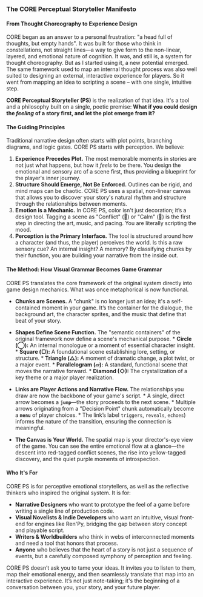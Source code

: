 ### The CORE Perceptual Storyteller Manifesto

#### From Thought Choreography to Experience Design

CORE began as an answer to a personal frustration: "a head full of thoughts, but empty hands". It was built for those who think in constellations, not straight lines—a way to give form to the non-linear, layered, and emotional nature of cognition. It was, and still is, a system for thought choreography.
But as I started using it, a new potential emerged. The same framework used to map an internal thought process was also well suited to designing an external, interactive experience for players. So it went from mapping an idea to scripting a scene – with one single, intuitive step.

**CORE Perceptual Storyteller (PS)** is the realization of that idea. It's a tool and a philosophy built on a single, poetic premise: **What if you could design the *feeling* of a story first, and let the plot emerge from it?**

#### The Guiding Principles
Traditional narrative design often starts with plot points, branching diagrams, and logic gates. CORE PS starts with perception. We believe:
1.	**Experience Precedes Plot.** The most memorable moments in stories are not just what happens, but how it *feels* to be there. You design the emotional and sensory arc of a scene first, thus providing a blueprint for the player's inner journey.
2.	**Structure Should Emerge, Not Be Enforced.** Outlines can be rigid, and mind maps can be chaotic. CORE PS uses a spatial, non-linear canvas that allows you to discover your story's natural rhythm and structure through the relationships between moments.
3.	**Emotion is a Mechanic.** In CORE PS, color isn't just decoration; it’s a design tool. Tagging a scene as "Conflict" (🔴) or "Calm" (🔵) is the first step in directing the art, music, and pacing. You are literally scripting the mood.
4.	**Perception is the Primary Interface.** The tool is structured around how a character (and thus, the player) perceives the world. Is this a raw sensory cue? An internal insight? A memory? By classifying chunks by their function, you are building your narrative from the inside out.

#### The Method: How Visual Grammar Becomes Game Grammar

CORE PS translates the core framework of the original system directly into game design mechanics. What was once metaphorical is now functional.

* **Chunks are Scenes.** A "chunk" is no longer just an idea; it's a self-contained moment in your game. It’s the container for the dialogue, the background art, the character sprites, and the music that define that beat of your story.

* **Shapes Define Scene Function.** The "semantic containers" of the original framework now define a scene's mechanical purpose.
	  * **Circle (◯):** An internal monologue or a moment of essential character insight.
	  * **Square (▢):** A foundational scene establishing lore, setting, or structure.
	  * **Triangle (△):** A moment of dramatic change, a plot twist, or a major event.
	  * **Parallelogram (▱):** A standard, functional scene that moves the narrative forward.
	  * **Diamond (◇):** The crystallization of a key theme or a major player realization.

* **Links are Player Actions and Narrative Flow.** The relationships you draw are now the backbone of your game's script.
	   * A single, direct arrow becomes a **`jump`**—the story proceeds to the next scene.
	   * Multiple arrows originating from a "Decision Point" chunk automatically become a **`menu`** of player choices.
	   * The link’s label `triggers`, `reveals`, `echoes`) informs the nature of the transition, ensuring the connection is meaningful.
* **The Canvas is Your World.** The spatial map is your director's-eye view of the game. You can see the entire emotional flow at a glance—the descent into red-tagged conflict scenes, the rise into yellow-tagged discovery, and the quiet purple moments of introspection.

#### Who It's For

CORE PS is for perceptive emotional storytellers, as well as the reflective thinkers who inspired the original system. It is for:
* **Narrative Designers** who want to prototype the feel of a game before writing a single line of production code.
* **Visual Novelists & Indie Developers** who want an intuitive, visual front-end for engines like Ren'Py, bridging the gap between story concept and playable script.
* **Writers & Worldbuilders** who think in webs of interconnected moments and need a tool that honors that process.
* **Anyone** who believes that the heart of a story is not just a sequence of events, but a carefully composed symphony of perception and feeling.

CORE PS doesn’t ask you to tame your ideas. It invites you to listen to them, map their emotional energy, and then seamlessly translate that map into an interactive experience. It’s not just note-taking; it's the beginning of a conversation between you, your story, and your future player.
